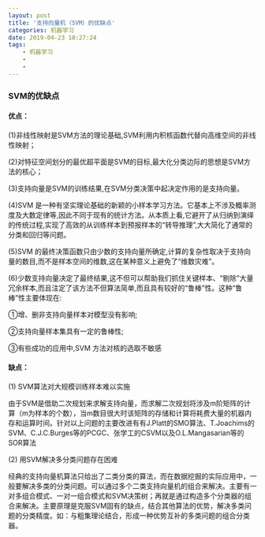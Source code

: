 ```yaml
---
layout: post
title: '支持向量机（SVM）的优缺点'
categories: 机器学习
date: 2019-04-23 10:27:24
tags:
    - 机器学习
    - 
    - 
---
```

### SVM的优缺点

#### 优点：

(1)非线性映射是SVM方法的理论基础,SVM利用内积核函数代替向高维空间的非线性映射；

(2)对特征空间划分的最优超平面是SVM的目标,最大化分类边际的思想是SVM方法的核心；

(3)支持向量是SVM的训练结果,在SVM分类决策中起决定作用的是支持向量。

(4)SVM 是一种有坚实理论基础的新颖的小样本学习方法。它基本上不涉及概率测度及大数定律等,因此不同于现有的统计方法。从本质上看,它避开了从归纳到演绎的传统过程,实现了高效的从训练样本到预报样本的“转导推理”,大大简化了通常的分类和回归等问题。

(5)SVM 的最终决策函数只由少数的支持向量所确定,计算的复杂性取决于支持向量的数目,而不是样本空间的维数,这在某种意义上避免了“维数灾难”。

(6)少数支持向量决定了最终结果,这不但可以帮助我们抓住关键样本、“剔除”大量冗余样本,而且注定了该方法不但算法简单,而且具有较好的“鲁棒”性。这种“鲁棒”性主要体现在:

①增、删非支持向量样本对模型没有影响;

②支持向量样本集具有一定的鲁棒性;

③有些成功的应用中,SVM 方法对核的选取不敏感

#### 缺点：

(1) SVM算法对大规模训练样本难以实施

由于SVM是借助二次规划来求解支持向量，而求解二次规划将涉及m阶矩阵的计算（m为样本的个数），当m数目很大时该矩阵的存储和计算将耗费大量的机器内存和运算时间。针对以上问题的主要改进有有J.Platt的SMO算法、T.Joachims的SVM、C.J.C.Burges等的PCGC、张学工的CSVM以及O.L.Mangasarian等的SOR算法

(2) 用SVM解决多分类问题存在困难

经典的支持向量机算法只给出了二类分类的算法，而在数据挖掘的实际应用中，一般要解决多类的分类问题。可以通过多个二类支持向量机的组合来解决。主要有一对多组合模式、一对一组合模式和SVM决策树；再就是通过构造多个分类器的组合来解决。主要原理是克服SVM固有的缺点，结合其他算法的优势，解决多类问题的分类精度。如：与粗集理论结合，形成一种优势互补的多类问题的组合分类器。
